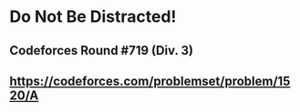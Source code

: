 # Do Not Be Distracted!
## Codeforces Round #719 (Div. 3)

## https://codeforces.com/problemset/problem/1520/A
